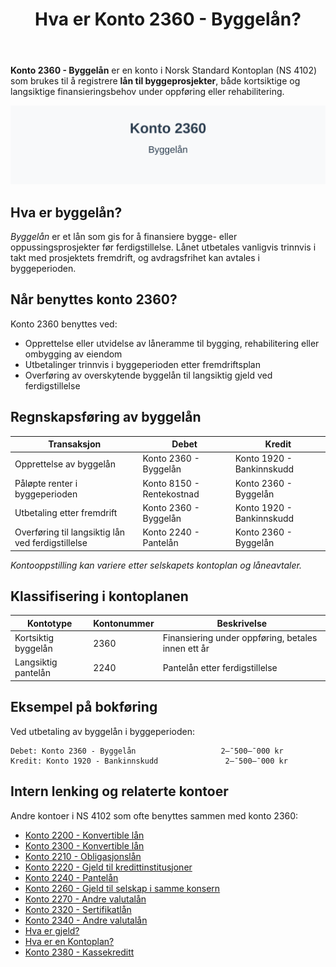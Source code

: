﻿---
title: "Hva er Konto 2360 - Byggelån?"
seoTitle: "Konto 2360 | Byggelån | Kontoplan"
description: "Konto 2360 brukes til å registrere byggelån knyttet til finansiering av byggeprosjekter. Les om hvordan kontoen brukes i byggeperioden, bokføring av renter og utbetalinger, samt overføring til langsiktig lån ved ferdigstillelse."
summary: "Konto 2360: byggelån. Bruk i byggeperioden, bokføring og omklassifisering ved ferdigstillelse."
---

**Konto 2360 - Byggelån** er en konto i Norsk Standard Kontoplan (NS 4102) som brukes til å registrere **lån til byggeprosjekter**, både kortsiktige og langsiktige finansieringsbehov under oppføring eller rehabilitering.

![Illustrasjon av konto 2360 byggelån](2360-byggelan-image.svg)

## Hva er byggelån?

*Byggelån* er et lån som gis for å finansiere bygge- eller oppussingsprosjekter før ferdigstillelse. Lånet utbetales vanligvis trinnvis i takt med prosjektets fremdrift, og avdragsfrihet kan avtales i byggeperioden.

## Når benyttes konto 2360?

Konto 2360 benyttes ved:

* Opprettelse eller utvidelse av låneramme til bygging, rehabilitering eller ombygging av eiendom
* Utbetalinger trinnvis i byggeperioden etter fremdriftsplan
* Overføring av overskytende byggelån til langsiktig gjeld ved ferdigstillelse

## Regnskapsføring av byggelån

| Transaksjon                                         | Debet                         | Kredit                         |
|-----------------------------------------------------|-------------------------------|--------------------------------|
| Opprettelse av byggelån                              | Konto 2360 - Byggelån         | Konto 1920 - Bankinnskudd      |
| Påløpte renter i byggeperioden                      | Konto 8150 - Rentekostnad     | Konto 2360 - Byggelån          |
| Utbetaling etter fremdrift                           | Konto 2360 - Byggelån         | Konto 1920 - Bankinnskudd      |
| Overføring til langsiktig lån ved ferdigstillelse    | Konto 2240 - Pantelån         | Konto 2360 - Byggelån          |

_*Kontooppstilling kan variere etter selskapets kontoplan og låneavtaler.*_

## Klassifisering i kontoplanen

| Kontotype                | Kontonummer | Beskrivelse                                         |
|--------------------------|-------------|-----------------------------------------------------|
| Kortsiktig byggelån      | 2360        | Finansiering under oppføring, betales innen ett år   |
| Langsiktig pantelån      | 2240        | Pantelån etter ferdigstillelse                      |

## Eksempel på bokføring

Ved utbetaling av byggelån i byggeperioden:

```plaintext
Debet: Konto 2360 - Byggelån                   2–¯500–¯000 kr
Kredit: Konto 1920 - Bankinnskudd               2–¯500–¯000 kr
```

## Intern lenking og relaterte kontoer

Andre kontoer i NS 4102 som ofte benyttes sammen med konto 2360:

* [Konto 2200 - Konvertible lån](/blogs/kontoplan/2200-konvertible-lan "Konto 2200 - Konvertible lån i Norsk Standard Kontoplan")
* [Konto 2300 - Konvertible lån](/blogs/kontoplan/2300-konvertible-lan "Konto 2300 - Konvertible lån i Norsk Standard Kontoplan")
* [Konto 2210 - Obligasjonslån](/blogs/kontoplan/2210-obligasjonslan "Konto 2210 - Obligasjonslån i Norsk Standard Kontoplan")
* [Konto 2220 - Gjeld til kredittinstitusjoner](/blogs/kontoplan/2220-gjeld-til-kredittinstitusjoner "Konto 2220 - Gjeld til kredittinstitusjoner i Norsk Standard Kontoplan")
* [Konto 2240 - Pantelån](/blogs/kontoplan/2240-pantelan "Konto 2240 - Pantelån i Norsk Standard Kontoplan")
* [Konto 2260 - Gjeld til selskap i samme konsern](/blogs/kontoplan/2260-gjeld-til-selskap-i-samme-konsern "Konto 2260 - Gjeld til selskap i samme konsern i Norsk Standard Kontoplan")
* [Konto 2270 - Andre valutalån](/blogs/kontoplan/2270-andre-valutalan "Konto 2270 - Andre valutalån i Norsk Standard Kontoplan")
* [Konto 2320 - Sertifikatlån](/blogs/kontoplan/2320-sertifikatlan "Konto 2320 - Sertifikatlån i Norsk Standard Kontoplan")
* [Konto 2340 - Andre valutalån](/blogs/kontoplan/2340-andre-valutalan "Konto 2340 - Andre valutalån i Norsk Standard Kontoplan")
* [Hva er gjeld?](/blogs/regnskap/hva-er-gjeld "Hva er Gjeld i Regnskap? Komplett Guide til Forpliktelser og Gjeldstyper")
* [Hva er en Kontoplan?](/blogs/regnskap/hva-er-kontoplan "Hva er en Kontoplan? Komplett Guide til Kontoplaner i Norsk Regnskap")
* [Konto 2380 - Kassekreditt](/blogs/kontoplan/2380-kassekreditt "Konto 2380 - Kassekreditt i Norsk Standard Kontoplan")






